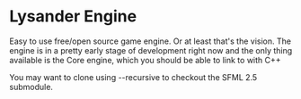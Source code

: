 # Lysander Engine

Easy to use free/open source game engine. Or at least that's the vision.
The engine is in a pretty early stage of development right now and the only thing
available is the Core engine, which you should be able to link to with C++

You may want to clone using --recursive to checkout the SFML 2.5 submodule.
